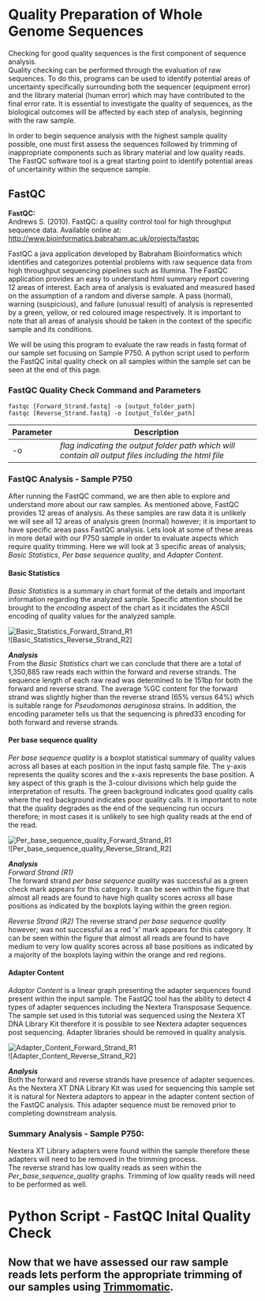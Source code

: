 # Quality Preparation of Whole Genome Sequences
Checking for good quality sequences is the first component of sequence analysis.  
Quality checking can be performed through the evaluation of raw sequences. To do this, programs can be used to identify potential areas of uncertainty specifically surrounding both the sequencer (equipment error) and the library material (human error) which may have contributed to the final error rate. It is essential to investigate the quality of sequences, as the biological outcomes will be affected by each step of analysis, beginning with the raw sample. 

In order to begin sequence analysis with the highest sample quality possible, one must first assess the sequences followed by trimming of inappropriate components such as library material and low quality reads. The FastQC software tool is a great starting point to identify potential areas of uncertainity within the sequence sample.  

## FastQC
**FastQC:**  
Andrews S. (2010). FastQC: a quality control tool for high throughput sequence data. Available online at: http://www.bioinformatics.babraham.ac.uk/projects/fastqc

FastQC a java application developed by Babraham Bioinformatics which identifies and categorizes potential problems with raw sequence data from high throughput sequencing pipelines such as Illumina. The FastQC application provides an easy to understand html summary report covering 12 areas of interest. Each area of analysis is evaluated and measured based on the assumption of a random and diverse sample. A pass (normal), warning (suspicious), and failure (unusual result) of analysis is represented by a green, yellow, or red coloured image respectively. It is important to note that all areas of analysis should be taken in the context of the specific sample and its conditions.  

We will be using this program to evaluate the raw reads in fastq format of our sample set focusing on Sample P750. A python script used to perform the FastQC inital quality check on all samples within the sample set can be seen at the end of this page. 

### FastQC Quality Check Command and Parameters
```
fastqc [Forward_Strand.fastq] -o [output_folder_path]
fastqc [Reverse_Strand.fastq] -o [output_folder_path]
```  
Parameter | Description  
----------|-------------  
-o | *flag indicating the output folder path which will contain all output files including the html file*   

### FastQC Analysis - Sample P750
After running the FastQC command, we are then able to explore and understand more about our raw samples. As mentioned above, FastQC provides 12 areas of analysis. As these samples are raw data it is unlikely we will see all 12 areas of analysis green (normal) however; it is important to have specific areas pass FastQC analysis. Lets look at some of these areas in more detail with our P750 sample in order to evaluate aspects which require quality trimming. Here we will look at 3 specific areas of analysis; *Basic Statistics*, *Per base sequence quality*, and *Adapter Content*.  

#### Basic Statistics
*Basic Statistics* is a summary in chart format of the details and important information regarding the analyzed sample. Specific attention should be brought to the *encoding* aspect of the chart as it incidates the ASCII encoding of quality values for the analyzed sample.  

![Basic_Statistics_Forward_Strand_R1](https://cloud.githubusercontent.com/assets/25803304/25551975/f62a6702-2c5b-11e7-970b-f2754edf8521.png)  
![Basic_Statistics_Reverse_Strand_R2]

***Analysis***  
From the *Basic Statistics* chart we can conclude that there are a total of 1,350,885 raw reads each within the forward and reverse strands. The sequence length of each raw read was determined to be 151bp for both the forward and reverse strand. The average %GC content for the forward strand was slightly higher than the reverse strand (65% versus 64%) which is suitable range for *Pseudomonas aeruginosa* strains. In addition, the encoding parameter tells us that the sequencing is phred33 encoding for both forward and reverse strands.   

#### Per base sequence quality
*Per base sequence quality* is a boxplot statistical summary of quality values across all bases at each position in the input fastq sample file. The y-axis represents the quality scores and the x-axis represents the base position. A key aspect of this graph is the 3-colour divisions which help guide the interpretation of results. The green background indicates good quality calls where the red background indicates poor quality calls. It is important to note that the quality degrades as the end of the sequencing run occurs therefore; in most cases it is unlikely to see high quality reads at the end of the read.  

![Per_base_sequence_quality_Forward_Strand_R1](https://cloud.githubusercontent.com/assets/25803304/25551970/f62664e0-2c5b-11e7-836e-fd4e295a33ba.png)  
![Per_base_sequence_quality_Reverse_Strand_R2]

***Analysis***  
*Forward Strand (R1)*  
The forward strand *per base sequence quality* was successful as a green check mark appears for this category. It can be seen within the figure that almost all reads are found to have high quality scores across all base positions as indicated by the boxplots laying within the green region.  

*Reverse Strand (R2)* 
The reverse strand *per base sequence quality* however; was not successful as a red 'x' mark appears for this category. It can be seen within the figure that almost all reads are found to have medium to very low quality scores across all base positions as indicated by a majority of the boxplots laying within the orange and red regions.  

#### Adapter Content
*Adaptor Content* is a linear graph presenting the adapter sequences found present within the input sample. The FastQC tool 
has the ability to detect 4 types of adapter sequences including the Nextera Transposase Sequence. The sample set used in this tutorial was sequenced using the Nextera XT DNA Library Kit therefore it is possible to see Nextera adapter sequences post sequencing. Adapter libraries should be removed in quality analysis.  

![Adapter_Content_Forward_Strand_R1](https://cloud.githubusercontent.com/assets/25803304/25551972/f6287b04-2c5b-11e7-818c-26402b1f53c6.png)  
![Adapter_Content_Reverse_Strand_R2]

***Analysis***  
Both the forward and reverse strands have presence of adapter sequences. As the Nextera XT DNA Library Kit was used for sequencing this sample set it is natural for Nextera adaptors to appear in the adapter content section of the FastQC analysis. This adapter sequence must be removed prior to completing downstream analysis.   

### Summary Analysis - Sample P750:
Nextera XT Library adapters were found within the sample therefore these adapters will need to be removed in the trimming process.  
The reverse strand has low quality reads as seen within the *Per_base_sequence_quality* graphs. Trimming of low quality reads will need to be performed as well.  

# Python Script - FastQC Inital Quality Check

## Now that we have assessed our raw sample reads lets perform the appropriate trimming of our samples using [Trimmomatic](https://github.com/rszymkiewicz/Comparison_of_Mappers/blob/master/4_Quality_Preparations_Trimmomatic.md).
